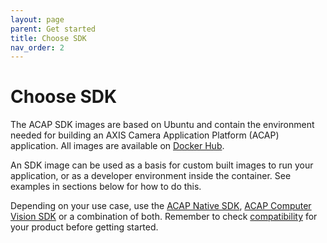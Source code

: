 ```yaml
---
layout: page
parent: Get started
title: Choose SDK
nav_order: 2
---
```


# Choose SDK
The ACAP SDK images are based on Ubuntu and contain the environment needed for building an AXIS Camera Application Platform (ACAP) application. All images are available on [Docker Hub](https://hub.docker.com/u/axisecp).

An SDK image can be used as a basis for custom built images to run your application, or as a developer environment inside the container. See examples in sections below for how to do this.

Depending on your use case, use the [ACAP Native SDK](https://hub.docker.com/r/axisecp/acap-native-sdk), [ACAP Computer Vision SDK](https://hub.docker.com/r/axisecp/acap-computer-vision-sdk) or a combination of both. Remember to check [compatibility](../axis-devices) for your product before getting started.
